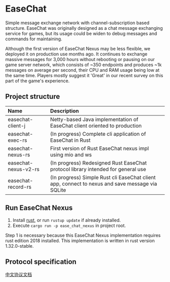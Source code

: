 # EaseChat

Simple message exchange network with channel-subscription based structure. 
EaseChat was originally designed as a chat message exchanging service for games, but its usage could be widen to debug messages
and commands for maintaining.

Although the first version of EaseChat Nexus may be less flexible, we deployed it on production use months ago. 
It continues to exchange massive messages for 3,000 hours without rebooting or pausing on our game server network,
which consists of ~350 endpoints and produces ~1k messages on average per second, their CPU and RAM usage being low at the same time. 
Players mostly suggest it 'Great' in our recent survey on this part of the game's experience.

## Project structure

| Name | Description |
|:----|:-----------|
| easechat-client-j | Netty-based Java implementation of EaseChat client oriented to production |
| easechat-exec-rs | (In progress) Complete cli application of EaseChat in Rust |
| easechat-nexus-rs | First version of Rust EaseChat nexus impl using mio and ws |
| easechat-nexus-v2-rs | (In progress) Redesigned Rust EaseChat protocol library intended for general use |
| easechat-record-rs | (In progress) Simple Rust cli EaseChat client app, connect to nexus and save message via SQLite | 

## Run EaseChat Nexus

1. Install [rust](https://rust-lang.org/), or run `rustup update` if already installed.
2. Execute `cargo run -p ease_chat_nexus` in project root.

Step 1 is necessary because this EaseChat Nexus implementation requires rust edition 2018 installed. 
This implementation is written in rust version 1.32.0-stable.

## Protocol specification

[中文协议文档](https://github.com/EaseCation/ease_chat/blob/master/protocol-zh.md)
